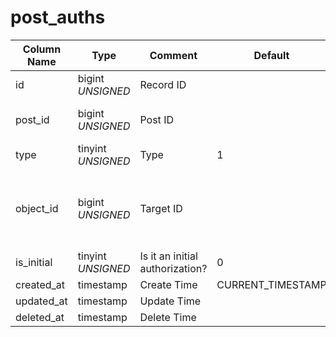 # post_auths

| Column Name | Type | Comment | Default | Null | Remark |
| --- | --- | --- | --- | --- | --- |
| id | bigint *UNSIGNED* | Record ID | | NO | Auto Increment |
| post_id | bigint *UNSIGNED* | Post ID |  | NO | Related field [posts->id](posts.md) |
| type | tinyint *UNSIGNED* | Type | 1 | NO | 1.User / 2.Role |
| object_id | bigint *UNSIGNED* | Target ID |  | NO | Related field [users->id](../users/users.md)<br>Related field [roles->id](../users/roles.md) |
| is_initial | tinyint *UNSIGNED* | Is it an initial authorization? | 0 | NO | 0.No / 1.Yes |
| created_at | timestamp | Create Time | CURRENT_TIMESTAMP | NO |  |
| updated_at | timestamp | Update Time |  | YES |  |
| deleted_at | timestamp | Delete Time |  | YES |  |
